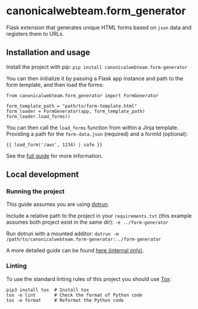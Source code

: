 # canonicalwebteam.form_generator

Flask extension that generates unique HTML forms based on `json` data and registers them to URLs.

## Installation and usage

Install the project with pip: `pip install canonicalwebteam.form-generator`

You can then initialize it by passing a Flask app instance and path to the form template, and then load the forms:

```
from canonicalwebteam.form_generator import FormGenerator

form_template_path = "path/to/form-template.html"
form_loader = FormGenerator(app, form_template_path)
form_loader.load_forms()
```

You can then call the `load_forms` function from within a Jinja template. Providing a path for the `form-data.json` (required) and a formId (optional):

```
{{ load_form('/aws', 1234) | safe }}
```

See the [full guide](https://webteam.canonical.com/practices/automated-form-builder) for more information.

## Local development

### Running the project

This guide assumes you are using [dotrun](https://github.com/canonical/dotrun/).

Include a relative path to the project in your `requirements.txt` (this example assumes both project exist in the same dir):
`-e ../form-generator`

Run dotrun with a mounted additor:
`dotrun -m /path/to/canonicalwebteam.form-generator:../form-generator`

A more detailed guide can be found [here (internal only)](https://discourse.canonical.com/t/how-to-run-our-python-modules-for-local-development/308).

### Linting

To use the standard linting rules of this project you should use [Tox](https://tox.wiki/en/latest/):

```
pip3 install tox  # Install tox
tox -e lint       # Check the format of Python code
tox -e format     # Reformat the Python code
```

